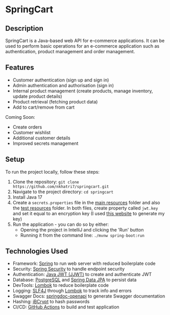 # SpringCart

## Description

SpringCart is a Java-based web API for e-commerce applications. It can be used to perform basic operations for an e-commerce application such as authentication, product management and order management.

## Features

- Customer authentication (sign up and sign in)
- Admin authentication and authorisation (sign in)
- Internal product management (create products, manage inventory, update product details)
- Product retrieval (fetching product data)
- Add to cart/remove from cart

Coming Soon:

- Create orders
- Customer wishlist
- Additional customer details
- Improved secrets management

## Setup

To run the project locally, follow these steps:

1. Clone the repository: `git clone https://github.com/nkhatri7/springcart.git`
2. Navigate to the project directory: `cd springcart`
3. Install Java 17
4. Create a `secrets.properties` file in the [main resources](./src/main/resources) folder and also the [test resources](./src/test/resources) folder. In both files, create property called `jwt.key` and set it equal to an encryption key (I used [this website](https://generate-random.org/encryption-key-generator?count=1&bytes=512&cipher=aes-256-cbc&string=&password=) to generate my key)
5. Run the application - you can do so by either:
   - Opening the project in IntelliJ and clicking the 'Run' button
   - Running it from the command line: `./mvnw spring-boot:run`

## Technologies Used

- Framework: [Spring](https://spring.io/) to run web server with reduced boilerplate code
- Security: [Spring Security](https://spring.io/projects/spring-security) to handle endpoint security
- Authentication: [Java JWT (JJWT)](https://github.com/jwtk/jjwt) to create and authenticate JWT
- Database: [PostgreSQL](https://www.postgresql.org/) and [Spring Data JPA](https://spring.io/projects/spring-data-jpa) to persist data
- DevTools: [Lombok](https://github.com/projectlombok/lombok) to reduce boilerplate code
- Logging: [SLF4J](https://www.slf4j.org/) through [Lombok](https://github.com/projectlombok/lombok) to track info and errors
- Swagger Docs: [springdoc-openapi](https://github.com/springdoc/springdoc-openapi) to generate Swagger documentation
- Hashing: [jBCrypt](https://github.com/jeremyh/jBCrypt) to hash passwords
- CI/CD: [GitHub Actions](https://github.com/features/actions) to build and test application